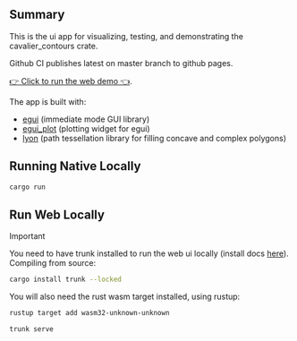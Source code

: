## Summary

This is the ui app for visualizing, testing, and demonstrating the cavalier_contours crate.

Github CI publishes latest on master branch to github pages.

[👉 Click to run the web demo 👈](https://jbuckmccready.github.io/cavalier_contours/).

The app is built with:
- [egui](https://github.com/emilk/egui) (immediate mode GUI library)
- [egui_plot](https://github.com/emilk/egui_plot) (plotting widget for egui)
- [lyon](https://github.com/nical/lyon) (path tessellation library for filling concave and complex polygons)


## Running Native Locally

```sh
cargo run
```

## Run Web Locally

> [!IMPORTANT]  
> You need to have trunk installed to run the web ui locally (install docs [here](https://trunkrs.dev/guide/getting-started/installation.html)).
> Compiling from source:
> ```sh
> cargo install trunk --locked
> ```
> You will also need the rust wasm target installed, using rustup:
> ```sh
> rustup target add wasm32-unknown-unknown
> ```

```sh 
trunk serve
```
